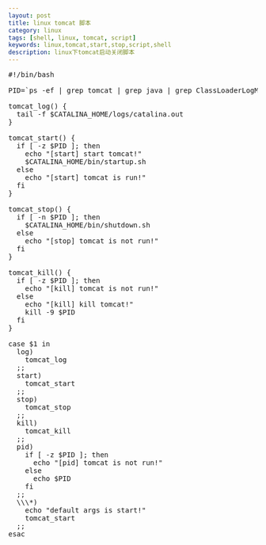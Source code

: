 ```yaml
---
layout: post
title: linux tomcat 脚本
category: linux
tags: [shell, linux, tomcat, script]
keywords: linux,tomcat,start,stop,script,shell
description: linux下tomcat启动关闭脚本
---
```


<pre class="prettyprint linenums">
#!/bin/bash

PID=`ps -ef | grep tomcat | grep java | grep ClassLoaderLogManager | grep -v grep | awk '{print $2}'`

tomcat_log() {
  tail -f $CATALINA_HOME/logs/catalina.out
}

tomcat_start() {
  if [ -z $PID ]; then
    echo "[start] start tomcat!"
    $CATALINA_HOME/bin/startup.sh
  else
    echo "[start] tomcat is run!"
  fi
}

tomcat_stop() {
  if [ -n $PID ]; then
    $CATALINA_HOME/bin/shutdown.sh
  else
    echo "[stop] tomcat is not run!"
  fi
}

tomcat_kill() {
  if [ -z $PID ]; then
    echo "[kill] tomcat is not run!"
  else
    echo "[kill] kill tomcat!"
    kill -9 $PID
  fi
}

case $1 in
  log)
    tomcat_log
  ;;
  start)
    tomcat_start
  ;;
  stop)
    tomcat_stop
  ;;
  kill)
    tomcat_kill
  ;;
  pid)
    if [ -z $PID ]; then
      echo "[pid] tomcat is not run!"
    else
      echo $PID
    fi
  ;;
  \\\*)
    echo "default args is start!"
    tomcat_start
  ;;
esac
</pre>
